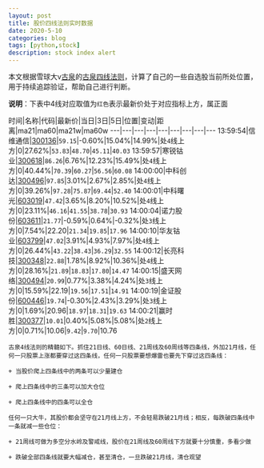 ```yaml
---
layout: post
title: 股价四线法则实时数据
date: 2020-5-10
categories: blog
tags: [python,stock]
description: stock index alert
---
```



本文根据雪球大v[古泉](https://xueqiu.com/u/7148646888)的[古泉四线法则](https://xueqiu.com/7148646888/130498192)，计算了自己的一些自选股当前所处位置，用于持续追踪验证，帮助自己进行判断。

**说明**：下表中4线对应取值为`红色`表示最新价处于对应指标上方，属正面

时间|名称|代码|最新价|当日|3日|5日|位置|变动|距离|ma21|ma60|ma21w|ma60w
---|---|---|---|---|---|---|---|---
13:59:54|信维通信|[300136](https://xueqiu.com/S/SZ300136)|`59.15`|-0.60%|15.04%|14.99%|处`4`线上方|0|27.62%|`53.83`|`48.70`|`45.11`|`40.03`
13:59:57|寒锐钴业|[300618](https://xueqiu.com/S/SZ300618)|`86.26`|6.76%|12.23%|15.49%|处`4`线上方|0|40.44%|`70.39`|`60.27`|`56.56`|`60.08`
14:00:00|中科创达|[300496](https://xueqiu.com/S/SZ300496)|`97.85`|3.01%|2.67%|2.85%|处`4`线上方|0|39.26%|`97.28`|`75.87`|`69.44`|`52.40`
14:00:01|中科曙光|[603019](https://xueqiu.com/S/SH603019)|`47.42`|3.65%|8.20%|10.52%|处`4`线上方|0|23.11%|`46.16`|`41.55`|`38.78`|`30.93`
14:00:04|诺力股份|[603611](https://xueqiu.com/S/SH603611)|`21.77`|-0.59%|0.64%|-0.32%|处`3`线上方|0|7.54%|22.20|`21.34`|`19.85`|`17.96`
14:00:10|华友钴业|[603799](https://xueqiu.com/S/SH603799)|`47.02`|3.91%|4.93%|7.97%|处`4`线上方|0|26.44%|`43.22`|`38.43`|`36.29`|`32.55`
14:00:12|长亮科技|[300348](https://xueqiu.com/S/SZ300348)|`22.88`|1.78%|8.92%|10.36%|处`4`线上方|0|28.16%|`21.89`|`18.83`|`17.80`|`14.47`
14:00:15|盛天网络|[300494](https://xueqiu.com/S/SZ300494)|`20.99`|0.77%|3.38%|4.24%|处`3`线上方|0|15.59%|22.19|`19.56`|`17.51`|`14.91`
14:00:19|金证股份|[600446](https://xueqiu.com/S/SH600446)|`19.74`|-0.30%|2.43%|3.29%|处`3`线上方|0|1.69%|20.96|`18.97`|`18.31`|`19.63`
14:00:21|赢时胜|[300377](https://xueqiu.com/S/SZ300377)|`10.01`|0.40%|5.08%|5.08%|处`2`线上方|0|0.71%|10.06|`9.42`|`9.70`|10.76

```
古泉4线法则的精髓如下。抓住21日线、60日线、21周线及60周线等四条线，外加21月线，任何一只股票上涨都要穿过这四条线，任何一只股票要想爆雷也要先下穿过这四条线：

+ 当股价爬上四条线中的两条可以少量建仓

+ 爬上四条线中的三条可以加大仓位

+ 爬上四条线中的四条可以全仓

任何一只大牛，其股价都会坚守在21月线上方，不会轻易跌破21月线；相反，每跌破四条线中一条就减一些仓位：

+ 21周线可做为多空分水岭及警戒线，股价在21周线及60周线下方就要十分慎重，多看少做

+ 跌破全部四条线就要大幅减仓，甚至清仓，一旦跌破21月线，清仓观望
```